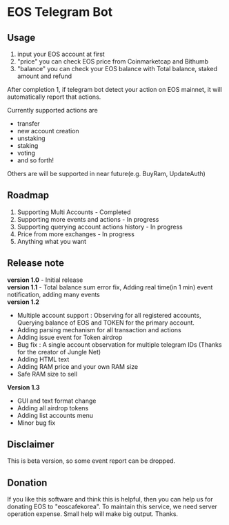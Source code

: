 # EOS Telegram Bot

## Usage
1. input your EOS account at first
2. "price" you can check EOS price from Coinmarketcap and Bithumb
3. "balance" you can check your EOS balance with Total balance, staked amount and refund

After completion 1, if telegram bot detect your action on EOS mainnet, it will automatically report that actions.

Currently supported actions are
- transfer
- new account creation
- unstaking
- staking
- voting
- and so forth!

Others are will be supported in near future(e.g. BuyRam, UpdateAuth)

## Roadmap
1. Supporting Multi Accounts - Completed
2. Supporting more events and actions - In progress
3. Supporting querying account actions history - In progress
4. Price from more exchanges - In progress
5. Anything what you want

## Release note
**version 1.0** - Initial release <BR>
**version 1.1** - Total balance sum error fix, Adding real time(in 1 min) event notification, adding many events<BR>
**version 1.2**
- Multiple account support : Observing for all registered accounts, Querying balance of EOS and TOKEN for the primary account.
- Adding parsing mechanism for all transaction and actions
- Adding issue event for Token airdrop
- Bug fix : A single account observation for multiple telegram IDs (Thanks for the creator of Jungle Net)
- Adding HTML text 
- Adding RAM price and your own RAM size
- Safe RAM size to sell
  
**Version 1.3**
- GUI and text format change
- Adding all airdrop tokens
- Adding list accounts menu
- Minor bug fix

## Disclaimer
This is beta version, so some event report can be dropped.

## Donation
If you like this software and think this is helpful, then you can help us for donating EOS to "eoscafekorea".
To maintain this service, we need server operation expense. Small help will make big output. Thanks.


